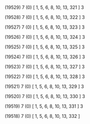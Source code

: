 (19529) 7 (0) [ 1, 5, 6, 8, 10, 13, 321 ] 3 


(19528) 7 (0) [ 1, 5, 6, 8, 10, 13, 322 ] 3 


(19527) 7 (0) [ 1, 5, 6, 8, 10, 13, 323 ] 3 


(19526) 7 (0) [ 1, 5, 6, 8, 10, 13, 324 ] 3 


(19525) 7 (0) [ 1, 5, 6, 8, 10, 13, 325 ] 3 


(19524) 7 (0) [ 1, 5, 6, 8, 10, 13, 326 ] 3 


(19523) 7 (0) [ 1, 5, 6, 8, 10, 13, 327 ] 3 


(19522) 7 (0) [ 1, 5, 6, 8, 10, 13, 328 ] 3 


(19521) 7 (0) [ 1, 5, 6, 8, 10, 13, 329 ] 3 


(19520) 7 (0) [ 1, 5, 6, 8, 10, 13, 330 ] 3 


(19519) 7 (0) [ 1, 5, 6, 8, 10, 13, 331 ] 3 


(19518) 7 (0) [ 1, 5, 6, 8, 10, 13, 332 ]  

